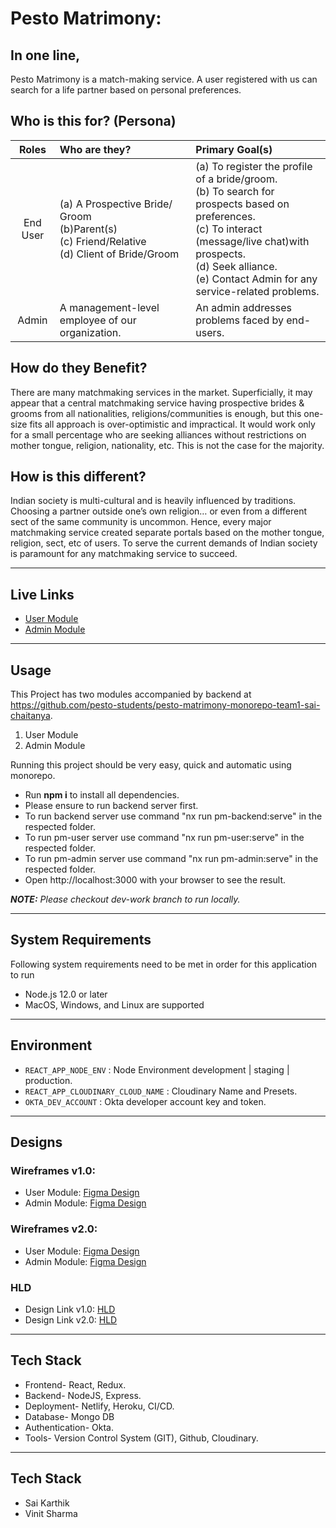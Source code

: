 # Pesto Matrimony:

## In one line,

Pesto Matrimony is a match-making service. A user registered with us can search for a life partner based on personal preferences.

## Who is this for? (Persona)

| Roles | Who are they? | Primary Goal(s) |
|     :---:    |     :---      |     :---     |
| End User     | (a) A Prospective Bride/ Groom </br> (b)Parent(s) </br> (c) Friend/Relative </br> (d) Client of Bride/Groom     | (a) To register the profile of a bride/groom. </br> (b) To search for prospects based on preferences. </br> (c) To interact (message/live chat)with prospects. </br> (d) Seek alliance. </br> (e) Contact Admin for any service-related problems. |
| Admin    | A management-level employee of our organization. | An admin addresses problems faced by end-users. | 

## How do they Benefit?
There are many matchmaking services in the market. Superficially, it may appear that a central matchmaking service having prospective brides & grooms from all nationalities, religions/communities is enough, but this one-size fits all approach is over-optimistic and impractical. It would work only for a small percentage who are seeking alliances without restrictions on mother tongue, religion, nationality, etc. This is not the case for the majority.

## How is this different?
Indian society is multi-cultural and is heavily influenced by traditions. Choosing a partner outside one’s own religion… or even from a different sect of the same community is uncommon. Hence, every major matchmaking service created separate portals based on the mother tongue, religion, sect, etc of users. To serve the current demands of Indian society is paramount for any matchmaking service to succeed.

---

## Live Links
 
+ [User Module](https://pestomatrimony.netlify.app/login) </br>
+ [Admin Module](https://pestomatrimony-admin.netlify.app/admin-login)

---

## Usage

This Project has two modules accompanied by backend at https://github.com/pesto-students/pesto-matrimony-monorepo-team1-sai-chaitanya.
1. User Module</br>
2. Admin Module</br>

Running this project should be very easy, quick and automatic using monorepo.
+ Run **npm i** to install all dependencies.</br>
+ Please ensure to run backend server first.</br>
+ To run backend server use command "nx run pm-backend:serve" in the respected folder.</br>
+ To run pm-user server use command "nx run pm-user:serve" in the respected folder.</br>
+ To run pm-admin server use command "nx run pm-admin:serve" in the respected folder.</br>
+ Open http://localhost:3000 with your browser to see the result.</br>

***NOTE:*** *Please checkout dev-work branch to run locally.*

---

## System Requirements
Following system requirements need to be met in order for this application to run

+ Node.js 12.0 or later
+ MacOS, Windows, and Linux are supported

---

## Environment
 + `REACT_APP_NODE_ENV` : Node Environment development | staging | production. </br>
 + `REACT_APP_CLOUDINARY_CLOUD_NAME` : Cloudinary Name and Presets. </br>
 + `OKTA_DEV_ACCOUNT` : Okta developer account key and token. </br>

---

## Designs

### Wireframes v1.0:
 + User Module: [Figma Design](https://www.figma.com/file/RgRxSqmAd8yFDBiEBsgBUu/PestoMatrimony?node-id=0%3A1) </br>
 + Admin Module: [Figma Design](https://www.figma.com/file/RgRxSqmAd8yFDBiEBsgBUu/PestoMatrimony?node-id=0%3A1) </br>
###  Wireframes v2.0: </br>
 + User Module: [Figma Design](https://www.figma.com/file/RgRxSqmAd8yFDBiEBsgBUu/PestoMatrimony?node-id=0%3A1) </br>
 + Admin Module: [Figma Design](https://www.figma.com/file/RgRxSqmAd8yFDBiEBsgBUu/PestoMatrimony?node-id=0%3A1) </br>
### HLD </br>
 + Design Link v1.0: [HLD](https://miro.com/app/board/uXjVOjzZcjw=/) </br>
 + Design Link v2.0: [HLD](https://miro.com/app/board/uXjVOjzZcjw=/) </br>
 
 ---
 
## Tech Stack
 + Frontend- React, Redux. </br>
 + Backend- NodeJS, Express. </br>
 + Deployment- Netlify, Heroku, CI/CD. </br>
 + Database- Mongo DB </br>
 + Authentication- Okta. </br>
 + Tools- Version Control System (GIT), Github, Cloudinary. </br>
 
 ---
 
 ## Tech Stack
 
  + Sai Karthik
  + Vinit Sharma
 




